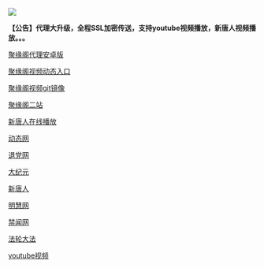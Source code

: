 
![](https://raw.githubusercontent.com/hao369/a/master/j.jpg)

**【公告】代理大升级，全程SSL加密传送，支持youtube视频播放，新唐人视频播放。。。**

 [聚缘阁代理安卓版](https://github.com/hao369/a/raw/master/j8.apk)

[聚缘阁视频动态入口](http://dre43c.98uz.ga/tv)

[聚缘阁视频git镜像](https://juyuange9.github.io/tvttr/)

[聚缘阁二站](http://dre43c.98uz.ga/j2)

[新唐人在线播放](https://juyuange9.github.io/tvttr/xtr.html)

 [动态网](http://dre43c.98uz.ga/)

[退党网](http://dre43c.98uz.ga/?id=8)

[大纪元](http://dre43c.98uz.ga/?id=7)

[新唐人](http://dre43c.98uz.ga/?id=5)

[明慧网](http://dre43c.98uz.ga/?id=3)

[禁闻网](http://dre43c.98uz.ga/?id=16)

[法轮大法](http://dre43c.98uz.ga/?id=15)

[youtube视频](http://dre43c.98uz.ga/?id=17)


